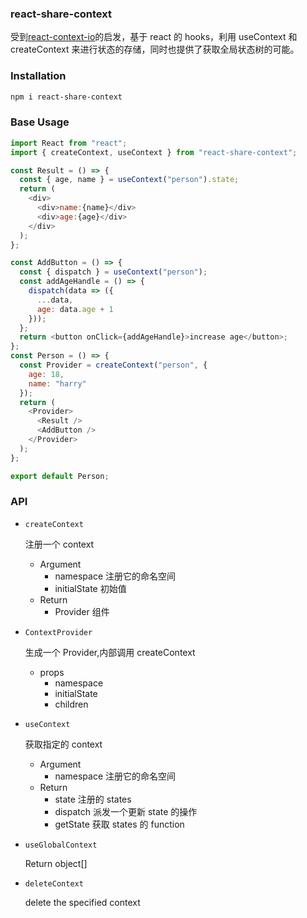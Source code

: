 ### react-share-context

受到[react-context-io](https://github.com/yesmeck/react-context-io)的启发，基于 react 的 hooks，利用 useContext 和 createContext 来进行状态的存储，同时也提供了获取全局状态树的可能。

### Installation

```bash
npm i react-share-context
```

### Base Usage

```js
import React from "react";
import { createContext, useContext } from "react-share-context";

const Result = () => {
  const { age, name } = useContext("person").state;
  return (
    <div>
      <div>name:{name}</div>
      <div>age:{age}</div>
    </div>
  );
};

const AddButton = () => {
  const { dispatch } = useContext("person");
  const addAgeHandle = () => {
    dispatch(data => ({
      ...data,
      age: data.age + 1
    }));
  };
  return <button onClick={addAgeHandle}>increase age</button>;
};
const Person = () => {
  const Provider = createContext("person", {
    age: 18,
    name: "harry"
  });
  return (
    <Provider>
      <Result />
      <AddButton />
    </Provider>
  );
};

export default Person;
```

### API

- `createContext`

  注册一个 context

  - Argument
    - namespace 注册它的命名空间
    - initialState 初始值
  - Return
    - Provider 组件

- `ContextProvider`

  生成一个 Provider,内部调用 createContext

  - props
    - namespace
    - initialState
    - children

- `useContext`

  获取指定的 context

  - Argument
    - namespace 注册它的命名空间
  - Return
    - state 注册的 states
    - dispatch 派发一个更新 state 的操作
    - getState 获取 states 的 function

- `useGlobalContext`

  Return object[]

- `deleteContext`

  delete the specified context

